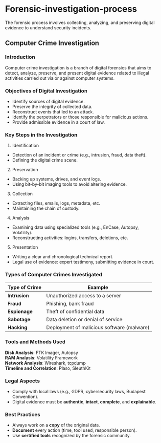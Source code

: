 # Forensic-investigation-process
The forensic process involves collecting, analyzing, and preserving digital evidence to understand security incidents.
## Computer Crime Investigation

### Introduction
Computer crime investigation is a branch of digital forensics that aims to detect, analyze, preserve, and present digital evidence related to illegal activities carried out via or against computer systems.

### Objectives of Digital Investigation
* Identify sources of digital evidence.
* Preserve the integrity of collected data.
* Reconstruct events that led to an attack.
* Identify the perpetrators or those responsible for malicious actions.
* Provide admissible evidence in a court of law.

### Key Steps in the Investigation
1. Identification
* Detection of an incident or crime (e.g., intrusion, fraud, data theft).
* Defining the digital crime scene.

2. Preservation
* Backing up systems, drives, and event logs.
* Using bit-by-bit imaging tools to avoid altering evidence.

3. Collection
* Extracting files, emails, logs, metadata, etc.
* Maintaining the chain of custody.

4. Analysis
* Examining data using specialized tools (e.g., EnCase, Autopsy, Volatility).
* Reconstructing activities: logins, transfers, deletions, etc.

5. Presentation
* Writing a clear and chronological technical report.
* Legal use of evidence: expert testimony, submitting evidence in court.

### Types of Computer Crimes Investigated

| Type of Crime   | Example                                           |
|-----------------|---------------------------------------------------|
| **Intrusion**    | Unauthorized access to a server                  |
| **Fraud**        | Phishing, bank fraud                             |
| **Espionage**    | Theft of confidential data                       |
| **Sabotage**     | Data deletion or denial of service               |
| **Hacking**      | Deployment of malicious software (malware)       |

### Tools and Methods Used

**Disk Analysis**: FTK Imager, Autopsy  
**RAM Analysis**: Volatility Framework  
**Network Analysis**: Wireshark, tcpdump  
**Timeline and Correlation**: Plaso, SleuthKit

### Legal Aspects

* Comply with local laws (e.g., GDPR, cybersecurity laws, Budapest Convention).
* Digital evidence must be **authentic**, **intact**, **complete**, and **explainable**.

### Best Practices

* Always work on a **copy** of the original data.
* **Document** every action (time, tool used, responsible person).
* Use **certified tools** recognized by the forensic community.
